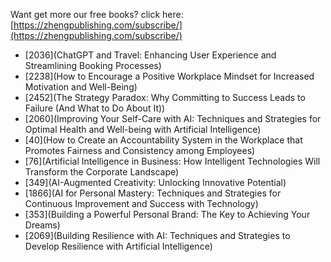 
Want get more our free books? click here: [https://zhengpublishing.com/subscribe/](https://zhengpublishing.com/subscribe/)

- [2036](ChatGPT and Travel: Enhancing User Experience and Streamlining Booking Processes)
- [2238](How to Encourage a Positive Workplace Mindset for Increased Motivation and Well-Being)
- [2452](The Strategy Paradox: Why Committing to Success Leads to Failure (And What to Do About It))
- [2060](Improving Your Self-Care with AI: Techniques and Strategies for Optimal Health and Well-being with Artificial Intelligence)
- [40](How to Create an Accountability System in the Workplace that Promotes Fairness and Consistency among Employees)
- [76](Artificial Intelligence in Business: How Intelligent Technologies Will Transform the Corporate Landscape)
- [349](AI-Augmented Creativity: Unlocking Innovative Potential)
- [1866](AI for Personal Mastery: Techniques and Strategies for Continuous Improvement and Success with Technology)
- [353](Building a Powerful Personal Brand: The Key to Achieving Your Dreams)
- [2069](Building Resilience with AI: Techniques and Strategies to Develop Resilience with Artificial Intelligence)

